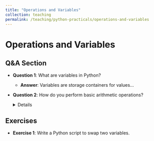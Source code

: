 ```yaml
---
title: "Operations and Variables"
collection: teaching
permalink: /teaching/python-practicals/operations-and-variables
---
```


# Operations and Variables

## Q&A Section
- **Question 1**: What are variables in Python?
  - **Answer**: Variables are storage containers for values...

- **Question 2**: How do you perform basic arithmetic operations?
    <details>
     **Answer**: Basic arithmetic operations in Python include `+`, `-`, `*`, `/`, etc.
     ```python
        # This is a Python code snippet
        def greet(name):
            print(f"Hello, {name}!")
    </details>

## Exercises
- **Exercise 1**: Write a Python script to swap two variables.

